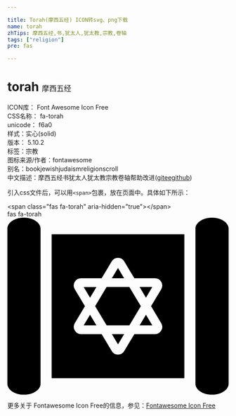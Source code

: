 ```yaml
---

title: Torah(摩西五经) ICON转svg、png下载
name: torah
zhTips: 摩西五经,书,犹太人,犹太教,宗教,卷轴
tags: ["religion"]
pre: fas

---
```


# torah  <small style="font-size: 60%;font-weight: 100">摩西五经</small>


<div class="detail-page">
<p>
<span>
ICON库：
<span class="badge-secondary badge">Font Awesome Icon Free</span> 
</span>
<br/>
<span>
CSS名称：
<span class="badge-secondary badge">fa-torah</span> 
</span>
<br/>
<span>
unicode：
<span class="badge-secondary badge">f6a0</span> 
<copy-btn content='f6a0' btn-title=""></copy-btn>
<copy-btn :content='String.fromCodePoint(parseInt("f6a0", 16))' btn-title="复制U"></copy-btn>
</span><br/><span>样式：<span class="badge-light badge">实心(solid)</span></span>
<br/>
<span>
版本：
<span class="badge-secondary badge">5.10.2</span> 
</span><br/><span>标签：<span class="badge-light badge"><router-link to="/tags/religion.html">宗教</router-link></span></span>
<br/>
<span>图标来源/作者：<span class="badge-light badge">fontawesome</span></span> 
<br/>
<span>别名：<span class="badge-light badge">book</span><span class="badge-light badge">jewish</span><span class="badge-light badge">judaism</span><span class="badge-light badge">religion</span><span class="badge-light badge">scroll</span></span><br/><span class="zh-detail">中文描述：<span class="badge-primary badge">摩西五经</span><span class="badge-primary badge">书</span><span class="badge-primary badge">犹太人</span><span class="badge-primary badge">犹太教</span><span class="badge-primary badge">宗教</span><span class="badge-primary badge">卷轴</span><span class="help-link"><span>帮助改进</span>(<a href="https://gitee.com/liuwave/icon-helper/edit/master/json/fontawesome/solid/torah.json" target="_blank" rel="noopener noreferrer">gitee</a><a href="https://github.com/liuwave/icon-helper/edit/master/json/fontawesome/solid/torah.json" target="_blank" rel="noopener noreferrer">github</a></span>)</span><br/>
</p>
</div>
<div class="alert alert-dark">
  <i class="fas fa-torah fa-xs"></i>
  <i class="fas fa-torah fa-sm"></i>
  <i class="fas fa-torah fa-lg"></i>
  <i class="fas fa-torah fa-2x"></i>
  <i class="fas fa-torah fa-3x"></i>
  <i class="fas fa-torah fa-5x"></i>
  <i class="fas fa-torah fa-7x"></i>
</div>
<div>
  <p>引入css文件后，可以用<code>&lt;span&gt;</code>包裹，放在页面中。具体如下所示：    
  </p>
  <div class="alert alert-primary" style="font-size: 14px">
    &lt;span class="fas fa-torah" aria-hidden="true"&gt;&lt;/span&gt;
    <copy-btn content='<span class="fas fa-torah" aria-hidden="true"></span>'></copy-btn>
  </div>
  <div class="alert alert-secondary">
    <i class="fas fa-torah"
    style="font-size: 24px"
    aria-hidden="true"></i> fas fa-torah
    <copy-btn content="fas fa-torah" btn-title="复制图标名称"></copy-btn>
  </div>
</div>
<div id="svg" class="svg-wrap">
<svg xmlns="http://www.w3.org/2000/svg" viewBox="0 0 640 512"><path d="M320.05 366.48l17.72-29.64h-35.46zm99.21-166H382.4l18.46 30.82zM48 0C21.49 0 0 14.33 0 32v448c0 17.67 21.49 32 48 32s48-14.33 48-32V32C96 14.33 74.51 0 48 0zm172.74 311.5h36.85l-18.46-30.82zm161.71 0h36.86l-18.45-30.8zM128 464h384V48H128zm66.77-278.13a21.22 21.22 0 0 1 18.48-10.71h59.45l29.13-48.71a21.13 21.13 0 0 1 18.22-10.37A20.76 20.76 0 0 1 338 126.29l29.25 48.86h59.52a21.12 21.12 0 0 1 18.1 32L415.63 256 445 305a20.69 20.69 0 0 1 .24 21.12 21.25 21.25 0 0 1-18.48 10.72h-59.47l-29.13 48.7a21.13 21.13 0 0 1-18.16 10.4 20.79 20.79 0 0 1-18-10.22l-29.25-48.88h-59.5a21.11 21.11 0 0 1-18.1-32L224.36 256 195 207a20.7 20.7 0 0 1-.23-21.13zM592 0c-26.51 0-48 14.33-48 32v448c0 17.67 21.49 32 48 32s48-14.33 48-32V32c0-17.67-21.49-32-48-32zM320 145.53l-17.78 29.62h35.46zm-62.45 55h-36.81l18.44 30.8zm29.58 111h65.79L386.09 256l-33.23-55.52h-65.79L253.9 256z"/></svg>
</div>
<detail full-name='fa-torah'></detail>
    
<div><p>更多关于  Fontawesome Icon Free的信息，参见：<a target="_blank" href="https://iconhelper.cn/fontawesome.html">Fontawesome Icon Free</a>
</p></div>

